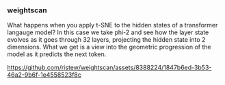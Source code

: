 ### weightscan

What happens when you apply t-SNE to the hidden states of a transformer langauge model? In this case we take phi-2 and see how the layer state evolves as it goes through 32 layers, projecting the hidden state into 2 dimensions. What we get is a view into the geometric progression of the model as it predicts the next token.

https://github.com/ristew/weightscan/assets/8388224/1847b6ed-3b53-46a2-9b6f-1e4558523f8c

